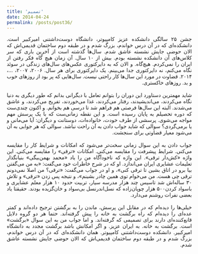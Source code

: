 ```yaml
---
title: 'تصمیم'
date: 2014-04-24
permalink: /posts/post36/
---
```

<div align="justify" dir="rtl">

جشن ۲۵ سالگی دانشکده عزیز کامپیوتر، دانشگاه دوست‌داشتنی امیرکبیر است. دانشکده‌ای که در آن درس خواندم، بزرگ شدم و در طبقه دوم ساختمان قدیمی‌اش که الان حوضی جایش نشسته عاشق شدم. سال‌ها گذشته است از آخرین باری که سر کلاس‌های آن دانشکده نشسته‌ بودم. بیش از ۱۰ سال. آن زمان هیچ گاه فکر رفتن از ایران را نمی‌کردم. هیچ‌گاه. و الان که به دایرکتوری عکس‌های سال‌های زندگی در سوئد نگاه می‌کنم، نه دایرکتوری جدا می‌بینم. یک دایرکتوری برای هر سال. ۲۰۰۶، ۲۰۰۷، ...، ۲۰۱۴. قضاوت در مورد این سال‌ها کار راحتی نیست. سال‌هایی که پر بود از روزهای خوب و بد. روزهای خاکستری.<br>
<br>
شاید مهمترین دستاورد این دوران را بتوانم تعامل با دیگرانی بدانم که طور دیگری به دنیا نگاه می‌کردند، می‌اندیشیدند، رفتار می‌کردند، غذا می‌خوردند، تفریح می‌کردند، و عاشق می‌شدند. البته این سال‌ها فرصتی هم فراهم شد تا درسی هم بخوانم. و اکنون چندی‌ست که دوره تحصیلم به پایان رسیده است. و این نقطه زمانی‌ست که با یک پرسش مهم مواجه می‌شوی. پرسشی از طرف خودت، خانواده‌ات، دوستانت و دیگران: آیا می‌مانی و یا برمی‌گردی؟ سوالی که شاید جواب دادن به آن راحت نباشد. سوالی که هر جوابی به آن می‌شود معیار قضاوتی برای سنجشت. <br>
<br>
جواب دادن به این سوال زمانی سخت‌تر می‌شود که امکانات و شرایط کار را مقایسه می‌کنی. شرایط پیشرفت را مقایسه می‌کنی. امکانات «ترقی» را مقایسه می‌کنی. این واژه «کش‌دار ترقی». این واژه که ناخودآگاه من را یاد «محمد بهمن‌بیگی» بنیانگذار تعلیمات عشایری ایران می‌اندازد. او که در شرح خاطرات خود می‌گفت: «به من می‌گفتن بیا برو در اتاق بشین تا ترقی کنی»، و او در جواب می‌گفت: «ترقی؟ من اصلا نمی‌دونم ترقی چی هست. من می‌خوام توی همین چادر بشینم»، و نتیجه پس زدن «ترقی» و تلاش ۳۰ ساله‌اش شد تاسیس چند هزار مدرسه سيار، تربیت حدود ۱۰ هزار معلم عشایری و باسواد کردن۵۰۰ هزار چوپان‌زاده که نسل‌اندرنسل بی‌سواد و خان‌گزیده بودند. حقیقتا یاد بعضی نفرات روشنم می‌دارد.<br>
<br>
خیلی‌ها را دیده‌ام که در مقابل این پرسش، ماندن را به برگشتن ترجیح داده‌اند و کمتر عده‌ای را دیده‌ام که راه برگشت به خانه را پیش گرفته‌اند. حتما هر دو گروه دلایل قانع‌کننده‌ای دارند برای تصمیمی که گرفته‌اند. و اما جواب من به این سوال «برگشت» است. برگشت به خانه. به ایران عزیز. و اگر امکانش باشد برگشت مجدد به دانشگاه امیرکبیر. دانشکده دوست‌داشتنی کامپیوتر. همان دانشکده‌ای که در آن درس خواندم، بزرگ شدم و در طبقه دوم ساختمان قدیمی‌اش که الان حوضی جایش نشسته عاشق شدم.

</div>
